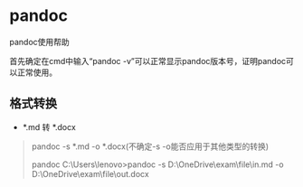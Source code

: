 # pandoc

pandoc使用帮助

首先确定在cmd中输入“pandoc -v”可以正常显示pandoc版本号，证明pandoc可以正常使用。

## 格式转换

- \*.md  转 \*.docx

>pandoc -s \*.md -o \*.docx(不确定-s -o能否应用于其他类型的转换)
>
>pandoc C:\Users\lenovo>pandoc -s D:\OneDrive\exam\file\in.md -o D:\OneDrive\exam\file\out.docx
